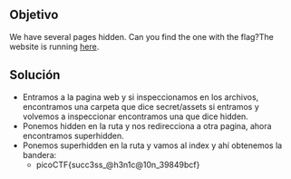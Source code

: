 ## Objetivo
We have several pages hidden. Can you find the one with the flag?The website is running [here](http://saturn.picoctf.net:65455/).
## Solución
- Entramos a la pagina web y si inspeccionamos en los archivos, encontramos una carpeta que dice secret/assets si entramos y volvemos a inspeccionar encontramos una que dice hidden.
- Ponemos hidden en la ruta y nos redirecciona a otra pagina, ahora encontramos superhidden.
- Ponemos superhidden en la ruta y vamos al index y ahí obtenemos la bandera:
	- picoCTF{succ3ss_@h3n1c@10n_39849bcf}